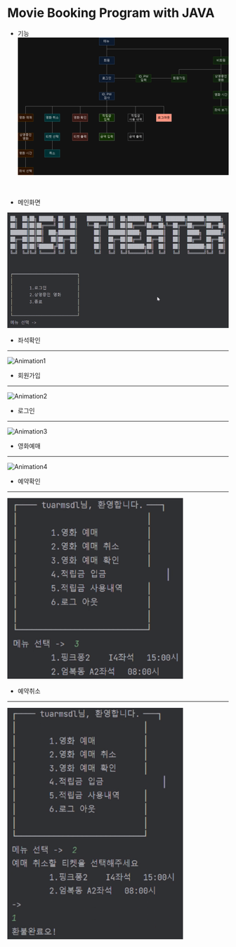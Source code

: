 # Movie Booking Program with JAVA


+ 기능
<img width="600" alt="image" src="https://github.com/cysim506/CinemaProject/blob/main/block.png"><br><br><br>





 

+ 메인화면
<img width="600" alt="image" src="https://github.com/cysim506/CinemaProject/blob/main/main.png">  





+ 좌석확인
---
![Animation1](https://github.com/cysim506/CinemaProject/blob/main/Animation1.gif)

+ 회원가입
---
![Animation2](https://github.com/cysim506/CinemaProject/blob/main/Animation2.gif)

+ 로그인
---
![Animation3](https://github.com/cysim506/CinemaProject/blob/main/Animation3.gif)

+ 영화예매
---
![Animation4](https://github.com/cysim506/CinemaProject/blob/main/Animation4.gif)

+ 예약확인
---
<img width="400" alt="image" src="https://github.com/cysim506/CinemaProject/blob/main/ticket.png">

+ 예약취소
---
<img width="400" alt="image" src="https://github.com/cysim506/CinemaProject/blob/main/refund.png">

